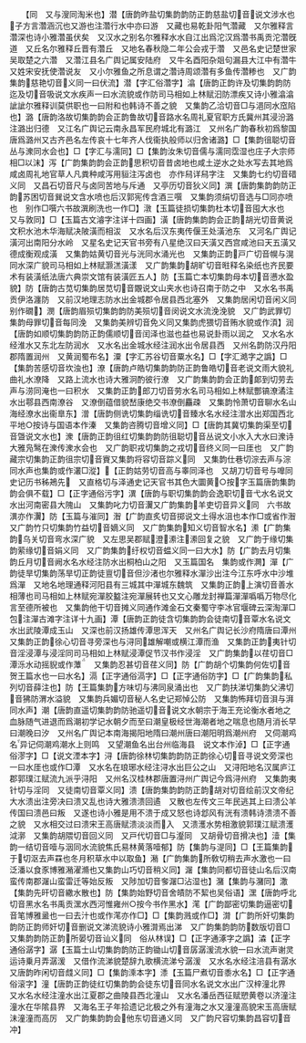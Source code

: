 <!-- { "loadSidebar": true } -->
　　【同　又与溲同淘米也】潜【唐韵昨盐切集韵韵防正韵慈盐切音说文涉水也子方言濳涵沉也又游也注濳行水中亦曰游　又藏也易乾卦阳气濳藏　又尔雅释言濳深也诗小雅濳虽伏矣　又汉水之别名尔雅释水水自江出爲沱汉爲濳书禹贡沱濳旣道　又丘名尔雅释丘晋有濳丘　又地名春秋隐二年公会戎于濳　又邑名史记楚世家吴取楚之六濳　又濳江县名广舆记属安陆府　又牛名酉阳杂爼句漏县大江中有濳牛　又姓宋安抚使濳说友　又小尔雅鱼之所息谓之濳诗周颂濳有多鱼传濳糁也　又广韵集韵慈艳切音义同一曰伏流】潜【字汇俗濳字】潝【唐韵正韵许及切集韵韵防迄及切音吸说文水疾声一曰水流貌或作防司马相如上林赋汩防漂疾又诗小雅潝潝訿訿尔雅释训莫供职也一曰附和也韩诗不善之貌　又集韵乙洽切音□与浥同水窊陷也】潞【唐韵洛故切集韵韵会正韵鲁故切音路水名周礼夏官职方氏冀州其浸汾潞注潞出归德　又江名广舆记云南永昌军民府城北有潞江　又州名广韵春秋初爲黎国唐爲潞州又古齐邑名左传哀十七年齐人伐衞执般师以归舍诸潞】□【集韵徂聪切音丛与潨同水会也】□【字汇与濡同】□【集韵汝朱切音儒与濡同霑湿也庄子大宗师相□以沫】泻【广韵集韵韵会正韵思积切音昔卤地也咸土逆水之处水写去其地爲咸卤周礼地官草人凡粪种咸泻用貆注泻卤也　亦作舄详舄字注　又集韵七约切音碏义同　又昌石切音尺与卤同苦地与斥通　又亭历切音狄义同】潠【唐韵集韵韵防正韵苏困切音巽说文含水喷也后汉郭宪传含酒三噀　又集韵须绢切音选与□同亦喷也　别作□噀六书故潠刷洗也一作□】潡【玉篇徒损切集韵杜本切音囤大水也　又与敦同】□【玉篇古文濬字注详十四画】潢【唐韵集韵韵会正韵胡光切音黄说文积水池木华海赋决陂潢而相沷　又水名后汉东夷传偃王处潢池东　又河名广舆记潢河出南阳分水岭　又星名史记天官书旁有八星绝汉曰天潢又西宫咸池曰天五潢又德成衡观成潢　又集韵姑黄切音光与洸同水涌光也　又集韵正韵戸广切音幌与滉同水深广貌司马相如上林赋灏溔潢漾　又广韵集韵胡旷切音暀释名染纸也齐民要术有装潢纸法唐六典崇文馆有装潢匠五人】防【玉篇亡本切集韵母本切音懑水盈貌】防【唐韵古苋切集韵居苋切音覵说文山夹水也诗召南于防之中　又水名书禹贡伊洛瀍防　又前汉地理志防水出金城郡令居县西北塞外　又集韵居闲切音闲义同　别作礀】潣【唐韵眉殒切集韵韵防美殒切音闵说文水流浼浼貌　又广韵武罪切集韵母罪切音每同浼　又集韵美辨切音免义同又集韵虎猥切音贿水貌或作湏】润【唐韵如顺切集韵韵防正韵儒顺切音闰泽也滋也益也易说卦雨以润之　又水名水经淮水又东北左防润水　又水名出金城水经注润水出令居县西　又州名韵防汉丹阳郡隋置润州　又黄润蜀布名】潥【字汇苏谷切音粟水名】□【字汇澔字之譌】□【集韵苦感切音坎浊也】潦【唐韵卢皓切集韵韵防正韵鲁皓切音老说文雨大貌礼曲礼水潦降　又路上流水也诗大雅泂酌彼行潦　又广韵集韵韵会正韵郞到切劳去声与涝同淹也一曰积水　又集韵正韵郎刀切音劳水名司马相如上林赋酆镐潦潏注水出鄠县西南潦谷　又潦倒蕴借貌嵆康绝交书潦倒麤疎　又集韵怜萧切音聊水名山海经潦水出衞臯东】潧【唐韵侧诜切集韵缁诜切音臻水名水经注潧水出郑国西北平地○按诗与国语本作溱　又集韵咨腾切音增义同】□【唐韵其冀切集韵渠至切音曁说文水也】潨【唐韵正韵徂红切集韵韵防徂聪切音丛说文小水入大水曰潨诗大雅凫鹥在潨传潨水会也　又广韵职戎切集韵之戎切音终义同一曰厓也　又广韵藏宗切集韵正韵徂宗切音賨又集韵将容切音踪义同　又集韵仕巷切淙去声与淙同水声也集韵或作灇□漎】【正韵姑劳切音高与睾同泽也　又胡刀切音号与嘷同史记历书秭鴂先　又直格切与泽通史记天官书其色大圜黄○按字玉篇唐韵集韵韵会俱不载】□【正字通俗污字】潩【唐韵与职切集韵韵会逸职切音弋水名说文水出河南密县大隗山　又集韵叱力切音瀷又广韵集韵羊吏切音异义同　六书故潩亦作瀷】防【玉篇与漼同】潪【广韵直炙切音掷说文土得水沮也本作□或省作潪　又广韵竹只切集韵竹益切音嫡义同　又广韵集韵知义切音智水名】潫【广韵集韵乌关切音弯水深广貌　又左思吴郡赋澄潫注潫回复之貌　又广韵于缘切集韵萦缘切音娟义同　又广韵集韵纡权切音蝹义同一曰大水】防【广韵去月切集韵丘月切音阙水名水经注防水出桐柏山之阳　又玉篇国名　集韵或作灍】潬【广韵徒旱切集韵荡旱切正韵徒亶切音但沙渚也尔雅释水潬沙出注今江东呼水中沙堆爲潬　又地名地理通释河阳县有三城其中潬城东魏筑　又集韵正韵上演切音善水相薄也司马相如上林赋宛潬胶盭注宛潬展转也又文心雕龙封禅篇潬潬噅噅万物尽化言至德所被也　又集韵他干切音摊义同通作滩金石文秦蜀守李冰官堰碑云深淘潬□包注潬古滩字注详十九画】潭【唐韵正韵徒含切集韵韵会徒南切音覃水名说文水出武陵潭成玉山　又深也前汉扬雄传潭思浑天　又州名广舆记长沙府隋唐曰潭州　又集韵正韵徐心切音寻旁深也与浔同雄解嘲或横江潭而渔　又集韵正韵夷针切音淫浸潭与浸淫同司马相如上林赋浸潭促节汉书作浸淫　又广韵集韵以荏切音□潭泺水动摇貎或作藫　又集韵忍甚切音荏义同】防【广韵胡个切集韵何佐切音贺王篇水也一曰水名】滆【正字通俗滆字】□【正字通俗防字】□【广韵集韵私列切音薛注也】防【王篇集韵方味切与沸同泉涌出也　又广韵扶涕切集韵父沸切音狒防渭水溢貌　又集韵兵媚切音秘人名史记郑悼公防　又集韵怖拜切音浿与湃同水声】潮【唐韵直遥切集韵韵防驰遥切音说文水朝宗于海王充论衡水者地之血脉随气进退而爲潮初学记水朝夕而至曰潮皇极经世海潮者地之喘息也随月消长早曰潮晚曰汐　又州名广舆记本南海揭阳地隋曰潮州唐曰潮阳明爲潮州府　又伺潮鸡名异记伺潮鸡潮水上则鸣　又望潮鱼名出台州临海县　说文本作淖】□【正字通俗漻字】□【说文湮本字】浔【唐韵徐林切集韵韵防正韵徐心切音寻说文旁深也一曰水厓也或作□潭　又水名在琅琊水经注浔水出巨公之山　又浔阳地名汉属庐江郡郭璞江赋流九派乎浔阳　又州名汉桂林郡唐置浔州广舆记今爲浔州府　又集韵夷针切与淫同　又徒南切音覃义同】溃【唐韵集韵韵防正韵胡对切音绘前汉文帝纪大水溃出注旁决曰溃又乱也诗大雅溃溃回遹　又散也左传文三年民逃其上曰溃公羊传国曰溃邑曰叛　又遂也诗小雅是用不溃于成又怒也诗邶风有洸有溃韩诗溃溃不善之貌　又水相交过曰溃宋王高唐赋溃淡淡而入　又溃濩水势相激貌郭璞江赋溃濩泧漷　又集韵胡隈切音回义同　又戸代切音□与瀣同　又胡骨切音搰决也】潱【集韵一结切音噎与洇同水流貌焦氏易林黄落噎郁】防【集韵与湜同】□【王篇集韵于切沤去声罧也冬月积草水中以取鱼】潲【广韵集韵所敎切稍去声水激也一曰泛潘以食豕博雅潲濯滫也又集韵山巧切音稍义同】潳【集韵同都切音徒山名后汉南蛮传南郡潳山蛮雷迁等始反叛　又陟加切音奓潳□沾湿也】潴【集韵与潴同】潵【集韵先旰切音繖水散也】防【集韵始野切音舍皟防不絜也吴俗语】潶【唐韵呼北切音黑水名书禹贡潶水西河惟雍州○按今书作黑水】滗【广韵鄙密切集韵逼密切音笔博雅盝也一曰去汁也或作滗亦作□】□【集韵溅或作□】潸【广韵所奸切集韵韵防正韵师奸切音删说文涕流貌诗小雅潸焉出涕　又广韵集韵韵防数版切音□又集韵韵防正韵所晏切音讪义同　俗从林误】□【正字通涿字之譌】潹【正字通俗潺字】潺【玉篇士山切集韵韵防正韵锄山切音孱潺湲流水貌一曰水流声谢灵运诗乗月弄潺湲　又借作流涕貌楚辞九歌横流涕兮潺湲　又水名水经注涪县有潺水　又唐韵昨闲切音虥义同】□【集韵溗本字】潻【玉篇尸煮切音黍水名】□【正字通俗滚字】潼【唐韵正韵徒红切集韵韵会徒东切音同水名说文水出广汉梓潼北界　又水名水经注潼水出江夏郡之曲陵县西北潼山　又水名潘岳西征赋愬黄卷以济潼注潼水在华隂县界　又海名王子年拾遗记北极之外有潼海之水又潼潼高貌宋玉高唐赋沬潼潼而高厉　又广韵集韵韵会他东切音通义同　又广韵尺容切集韵昌容切音冲】
